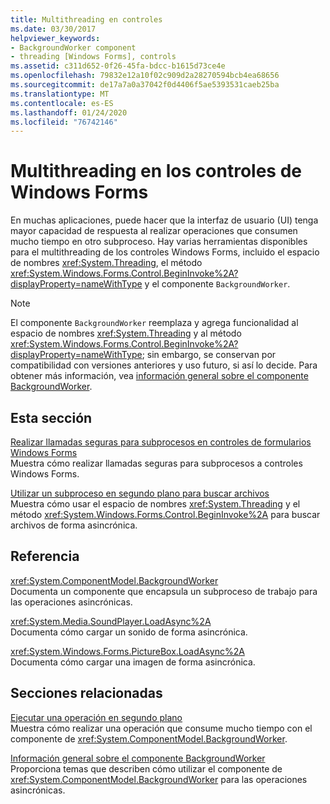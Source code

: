 ```yaml
---
title: Multithreading en controles
ms.date: 03/30/2017
helpviewer_keywords:
- BackgroundWorker component
- threading [Windows Forms], controls
ms.assetid: c311d652-0f26-45fa-bdcc-b1615d73ce4e
ms.openlocfilehash: 79832e12a10f02c909d2a28270594bcb4ea68656
ms.sourcegitcommit: de17a7a0a37042f0d4406f5ae5393531caeb25ba
ms.translationtype: MT
ms.contentlocale: es-ES
ms.lasthandoff: 01/24/2020
ms.locfileid: "76742146"
---
```

# <a name="multithreading-in-windows-forms-controls"></a>Multithreading en los controles de Windows Forms
En muchas aplicaciones, puede hacer que la interfaz de usuario (UI) tenga mayor capacidad de respuesta al realizar operaciones que consumen mucho tiempo en otro subproceso. Hay varias herramientas disponibles para el multithreading de los controles Windows Forms, incluido el espacio de nombres <xref:System.Threading>, el método <xref:System.Windows.Forms.Control.BeginInvoke%2A?displayProperty=nameWithType> y el componente `BackgroundWorker`.  
  
> [!NOTE]
> El componente `BackgroundWorker` reemplaza y agrega funcionalidad al espacio de nombres <xref:System.Threading> y al método <xref:System.Windows.Forms.Control.BeginInvoke%2A?displayProperty=nameWithType>; sin embargo, se conservan por compatibilidad con versiones anteriores y uso futuro, si así lo decide. Para obtener más información, vea [información general sobre el componente BackgroundWorker](backgroundworker-component-overview.md).  
  
## <a name="in-this-section"></a>Esta sección  
 [Realizar llamadas seguras para subprocesos en controles de formularios Windows Forms](how-to-make-thread-safe-calls-to-windows-forms-controls.md)  
 Muestra cómo realizar llamadas seguras para subprocesos a controles Windows Forms.  
  
 [Utilizar un subproceso en segundo plano para buscar archivos](how-to-use-a-background-thread-to-search-for-files.md)  
 Muestra cómo usar el espacio de nombres <xref:System.Threading> y el método <xref:System.Windows.Forms.Control.BeginInvoke%2A> para buscar archivos de forma asincrónica.  
  
## <a name="reference"></a>Referencia  
 <xref:System.ComponentModel.BackgroundWorker>  
 Documenta un componente que encapsula un subproceso de trabajo para las operaciones asincrónicas.  
  
 <xref:System.Media.SoundPlayer.LoadAsync%2A>  
 Documenta cómo cargar un sonido de forma asincrónica.  
  
 <xref:System.Windows.Forms.PictureBox.LoadAsync%2A>  
 Documenta cómo cargar una imagen de forma asincrónica.  
  
## <a name="related-sections"></a>Secciones relacionadas  
 [Ejecutar una operación en segundo plano](how-to-run-an-operation-in-the-background.md)  
 Muestra cómo realizar una operación que consume mucho tiempo con el componente de <xref:System.ComponentModel.BackgroundWorker>.  
  
 [Información general sobre el componente BackgroundWorker](backgroundworker-component-overview.md)  
 Proporciona temas que describen cómo utilizar el componente de <xref:System.ComponentModel.BackgroundWorker> para las operaciones asincrónicas.
